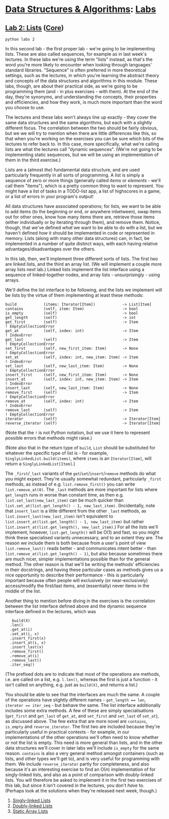 # [Data Structures & Algorithms](https://github.com/bertie-wheen/dsa-2023-4/blob/trunk/README.md): [Labs](https://github.com/bertie-wheen/dsa-2023-4/blob/trunk/labs/README.md)

## [Lab 2: Lists](https://github.com/bertie-wheen/dsa-2023-4/blob/trunk/labs/lab2/README.md) ([Core](https://github.com/bertie-wheen/dsa-2023-4/blob/trunk/labs/lab2/core/README.md))
```shell
python labs 2
```

In this second lab - the first proper lab - we're going to be implementing lists. These are also called sequences, for
example as in last week's lectures. In these labs we're using the term "lists" instead, as that's the word you're more
likely to encounter when looking through languages' standard libraries. "Sequence" is often preferred in more
theoretical settings, such as the lectures, in which you're learning the abstract theory and concepts of the data
structures and algorithms in this module. These labs, though, are about their practical side, as we're going to be
programming them (and - in plus exercises - with them). At the end of the day, they're synonyms, and understanding the
concepts, their properties and efficiencies, and how they work, is much more important than the word you choose to use.

The lectures and these labs won't always line up exactly - they cover the same data structures and the same algorithms,
but each with a slightly different focus. The correlation between the two should be fairly obvious, but we we will try
to mention when there are little differences like this, so that when you're working on the exercises you can be sure
which bits of the lectures to refer back to. In this case, more specifically, what we're calling lists are what the
lectures call "dynamic sequences". (We're not going to be implementing static sequences, but we will be using an
implementation of them in the third exercise.)

Lists are a (almost _the_) fundamental data structure, and are used particularly frequently in all sorts of programming.
A list is simply a sequence of zero or more things (generally called _items_ or _elements_ - we'll call them "items"),
which is a pretty common thing to want to represent. You might have a list of tasks in a TODO-list app, a list of
highscores in a game, or a list of errors in your program's output!

All data structures have associated operations; for lists, we want to be able to add items (to the beginning or end, or
anywhere inbetween), swap items out for other ones, know how many items there are, retrieve those items (either
individually or by iterating through them), and remove them. Notice, though, that we've defined _what_ we want to be
able to do with a list, but we haven't defined _how_ it should be implemented in code or represented in memory. Lists
(along with many other data structures) can, in fact, be implemented in a number of quite distinct ways, with each
having relative advantages/disadvantages over the others.

In this lab, then, we'll implement three different sorts of lists. The first two are linked lists, and the third an
array list. (We will implement a couple more array lists next lab.) Linked lists implement the list interface using a
sequence of linked-together nodes, and array lists - unsurprisingly - using arrays.

We'll define the list interface to be following, and the lists we implement will be lists by the virtue of them
implementing at least these methods:
```
build            (items: Iterator[Item])            -> List[Item]
contains         (self, item: Item)                 -> bool
is_empty         (self)                             -> bool
get_length       (self)                             -> int
get_first        (self)                             -> Item           ! EmptyCollectionError
get_at           (self, index: int)                 -> Item           ! IndexError
get_last         (self)                             -> Item           ! EmptyCollectionError
set_first        (self, new_first_item: Item)       -> None           ! EmptyCollectionError
set_at           (self, index: int, new_item: Item) -> Item           ! IndexError
set_last         (self, new_last_item: Item)        -> None           ! EmptyCollectionError
insert_first     (self, new_first_item: Item)       -> None
insert_at        (self, index: int, new_item: Item) -> Item           ! IndexError
insert_last      (self, new_last_item: Item)        -> None
remove_first     (self)                             -> Item           ! EmptyCollectionError
remove_at        (self, index: int)                 -> Item           ! IndexError
remove_last      (self)                             -> Item           ! EmptyCollectionError
iterator         (self)                             -> Iterator[Item]
reverse_iterator (self)                             -> Iterator[Item]
```

(Note that the `!` is not Python notation, but we use it here to represent possible errors that methods might raise.)

(Note also that in the return type of `build`, `List` should be substituted for whatever the specific type of list is -
for example, `SinglyLinkedList.build(items)`, where `items` is an `Iterator[Item]`, will return a
`SinglyLinkedList[Item]`.)

The `_first`/`_last` variants of the `get`/`set`/`insert`/`remove` methods do what you might expect. They're usually
somewhat redundant, particularly `_first` methods, as instead of e.g. `list.remove_first()` you can write
`list.remove_at(0)`. The `_last` methods are more important for lists where `get_length` runs in worse than constant
time, as then e.g. `list.set_last(new_last_item)` can be much quicker than
`list.set_at(list.get_length() - 1, new_last_item)`. (Incidentally, note that `insert_last` is a little different from
the other `_last` methods, as `list.insert_last(new_last_item)` isn't equivalent to
`list.insert_at(list.get_length() - 1, new_last_item)` but rather `list.insert_at(list.get_length(), new_last_item)`.)
For all the lists we'll implement, however, `list.get_length()` will be $\mathrm{O}(1)$ and fast, so you might think
these specialised variants unnecessary, and to an extent they are. The reason we include them is both because from a
user's point of view `list.remove_last()` reads better - and communicates intent better - than
`list.remove_at(list.get_length() - 1)`, but also because sometimes there are much nicer, simpler implementations
possible than for the general method. The other reason is that we'll be writing the methods' efficiencies in their
docstrings, and having these particular cases as methods gives us a nice opportunity to describe their performance -
this is particularly important because often people will exclusively (or near-exclusively) access/modify the first/last
items, and (essentially) never items in the middle of the list.

Another thing to mention before diving in the exercises is the correlation between the list interface defined above
and the dynamic sequence interface defined in the lectures, which was
```
   build(X)
  .len()
  .get_at(i)
  .set_at(i, x)
  .insert_first(x)
  .insert_at(i, x)
  .insert_last(x)
  .remove_first()
  .remove_at(i)
  .remove_last()
  .iter_seq()
```

(The prefixed dots are to indicate that most of the operations are methods, i.e. are called on a list, e.g. `l.len()`,
whereas the first is just a function - it isn't called on anything, e.g. just as `build(X)`, and returns a list.)

You should be able to see that the interfaces are much the same. A couple of the operations have slightly different
names - `get_length == len`, `iterator == iter_seq` - but behave the same. The list interface additionally includes
some extra methods. A few of these are simply specialisations (`get_first` and `get_last` of `get_at`, and `set_first`
and `set_last` of `set_at`), as discussed above. The few extra that are more novel are `contains`, `is_empty` and `reverse_iterator`. The first two are included because they're particularly useful in practical contexts - for example,
in our implementations of the other operations we'll often need to know whether or not the list is empty. This need is
more general than lists, and in the other data structures we'll cover in later labs we'll include `is_empty` for the
same reason. `contains` is also a very general method amongst containers (such as lists, and other types we'll get to),
and is very useful for programming with them. We include `reverse_iterator` partly for completeness, and also because
it's an interesting exercise to find an $\mathrm{O}(n)$ implementation of for singly-linked lists, and also as a point
of comparison with doubly-linked lists. You will therefore be asked to implement it in the first two exercises of this
lab, but since it isn't covered in the lectures, you don't _have_ to. (Perhaps look at the solutions when they're
released next week, though.)

1. [Singly-linked Lists](https://github.com/bertie-wheen/dsa-2023-4/blob/trunk/labs/lab2/core/singly_linked_list/README.md)
2. [Doubly-linked Lists](https://github.com/bertie-wheen/dsa-2023-4/blob/trunk/labs/lab2/core/doubly_linked_list/README.md)
3. [Static Array Lists](https://github.com/bertie-wheen/dsa-2023-4/blob/trunk/labs/lab2/core/static_array_list/README.md)
